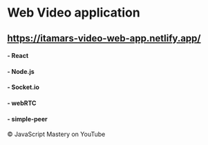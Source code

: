 # Web Video application
## https://itamars-video-web-app.netlify.app/

#### - React 
#### - Node.js 
#### - Socket.io
#### - webRTC
#### - simple-peer




© JavaScript Mastery on YouTube



